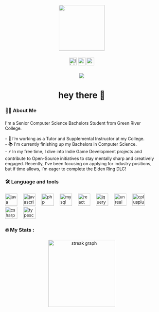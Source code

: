 <div align="center">
  <img height="150"  src="https://media.giphy.com/media/uVJPQbu72k0HkKEXT1/giphy.gif?cid=ecf05e47tkx9pjjksa6shq3bow62y95utmibuyyo1uebze1s&ep=v1_stickers_search&rid=giphy.gif&ct=s" />
</div>

###

<div align="center">
  <a href="https://www.linkedin.com/in/everett-hanke-82b074228/"><img src="https://img.shields.io/static/v1?message=LinkedIn&logo=linkedin&label=&color=0077B5&logoColor=white&labelColor=&style=for-the-badge" height="25" alt="linkedin logo"  /></a>
  <a href="https://www.fab.com/sellers/FORGE%20TEK%20STUDIOS"><img src="https://img.shields.io/static/v1?message=Unreal%20Marketplace&logo=unrealengine&label=&color=5C3D8A&logoColor=white&labelColor=&style=for-the-badge" height="25" alt="unreal marketplace logo" /></a>
  <a href="https://everetthanke.github.io/MyPortfolio/"><img src="https://img.shields.io/static/v1?message=Website&logo=internet-explorer&label=&color=5A4FCF&logoColor=white&labelColor=&style=for-the-badge" height="25" alt="website logo" /></a>

</div>

###

<div align="center">
  <img src="https://visitor-badge.laobi.icu/badge?page_id=EverettHanke.EverettHanke&" />
</div>

###

<h1 align="center">hey there 👋</h1>

###

<h3 align="left">👩‍💻  About Me</h3>

###

<p align="left">I'm a Senior Computer Science Bachelors Student from Green River College.<br>
  <br>- 🔭 I’m working as a Tutor and Supplemental Instructor at my College.
  <br>- 📚 I'm currently finishing up my Bachelors in Computer Science.
  <br>- ⚡ In my free time, I dive into Indie Game Development projects and contribute to Open-Source initiatives to stay mentally sharp and creatively engaged. Recently, I've been focusing on applying for industry positions, but if time allows, I’m eager to complete the Elden Ring DLC!</p>

###

<h3 align="left">🛠 Language and tools</h3>

###

<div align="left">
 <img src="https://cdn.jsdelivr.net/gh/devicons/devicon/icons/java/java-original-wordmark.svg" height="40" alt="java logo"  />
  <img width="12" />
  <img src="https://cdn.jsdelivr.net/gh/devicons/devicon/icons/javascript/javascript-original.svg" height="40" alt="javascript logo"  />
  <img width="12" />
  <img src="https://cdn.jsdelivr.net/gh/devicons/devicon/icons/php/php-original.svg" height="40" alt="php logo"  />
  <img width="12" />
  <img src="https://cdn.jsdelivr.net/gh/devicons/devicon/icons/mysql/mysql-original-wordmark.svg" height="40" alt="mysql logo"  />
  <img width="12" />
  <img src="https://cdn.jsdelivr.net/gh/devicons/devicon/icons/react/react-original-wordmark.svg" height="40" alt="react logo"  />
  <img width="12" />
  <img src="https://cdn.jsdelivr.net/gh/devicons/devicon/icons/jquery/jquery-original-wordmark.svg" height="40" alt="jquery logo"  />
  <img width="12" />
  <img src="https://cdn.jsdelivr.net/gh/devicons/devicon/icons/unrealengine/unrealengine-original-wordmark.svg" height="40" alt="unreal engine logo"  />
  <img width="12" />
  <img src="https://cdn.jsdelivr.net/gh/devicons/devicon/icons/cplusplus/cplusplus-original.svg" height="40" alt="cplusplus logo"  />
  <img width="12" />
  <img src="https://cdn.jsdelivr.net/gh/devicons/devicon/icons/csharp/csharp-original.svg" height="40" alt="csharp logo"  />
  <img width="12" />
  <img src="https://cdn.jsdelivr.net/gh/devicons/devicon/icons/typescript/typescript-original.svg" height="40" alt="typescript logo"  />
  <img width="12" />
</div>

###

<h3 align="left">🔥   My Stats :</h3>

###

<div align="center">
  <img src="https://streak-stats.demolab.com?user=EverettHanke&locale=en&mode=daily&theme=dark&hide_border=false&border_radius=5&order=3" height="220" alt="streak graph"  />
</div>

###
